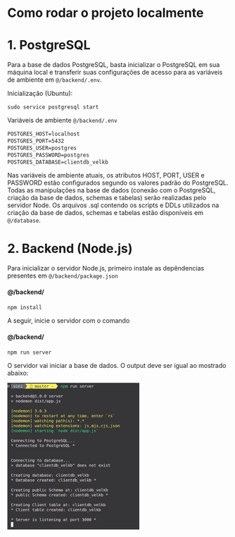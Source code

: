 # Como rodar o projeto localmente


# 1. PostgreSQL

Para a base de dados PostgreSQL, basta inicializar o PostgreSQL em sua máquina local e transferir suas configurações de acesso para as variáveis de ambiente em `@/backend/.env`. 

Inicialização (Ubuntu):
```
sudo service postgresql start
```

Variáveis de ambiente `@/backend/.env`
```.env
POSTGRES_HOST=localhost
POSTGRES_PORT=5432
POSTGRES_USER=postgres
POSTGRES_PASSWORD=postgres
POSTGRES_DATABASE=clientdb_velkb
```

Nas variáveis de ambiente atuais, os atributos HOST, PORT, USER e PASSWORD estão configurados segundo os valores padrão do PostgreSQL. 
Todas as manipulações na base de dados (conexão com o PostgreSQL, criação da base de dados, schemas e tabelas) serão realizadas pelo servidor Node.
Os arquivos .sql contendo os scripts e DDLs utilizados na criação da base de dados, schemas e tabelas estão disponíveis em `@/database`.


# 2. Backend (Node.js)

Para inicializar o servidor Node.js, primeiro instale as depêndencias presentes em `@/backend/package.json`

#### @/backend/

```terminal
npm install
```
A seguir, inicie o servidor com o comando

#### @/backend/

```terminal
npm run server
```

O servidor vai iniciar a base de dados. O output deve ser igual ao mostrado abaixo: 

<img src="/readme_images/npm_run_server.png" alt="Alt Text" width="300">
